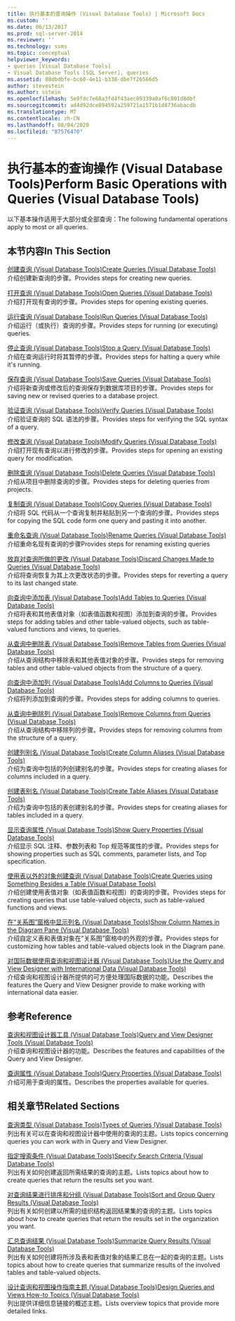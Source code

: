 ```yaml
---
title: 执行基本的查询操作 (Visual Database Tools) | Microsoft Docs
ms.custom: ''
ms.date: 06/13/2017
ms.prod: sql-server-2014
ms.reviewer: ''
ms.technology: ssms
ms.topic: conceptual
helpviewer_keywords:
- queries [Visual Database Tools]
- Visual Database Tools [SQL Server], queries
ms.assetid: 88dbdbfe-bc60-4e11-b338-dbe7f26566d5
author: stevestein
ms.author: sstein
ms.openlocfilehash: 5e9fdc7e68a3fd4f43aec89339a0af6c801d8dbf
ms.sourcegitcommit: ad4d92dce894592a259721a1571b1d8736abacdb
ms.translationtype: MT
ms.contentlocale: zh-CN
ms.lasthandoff: 08/04/2020
ms.locfileid: "87576470"
---
```

# <a name="perform-basic-operations-with-queries-visual-database-tools"></a><span data-ttu-id="93397-102">执行基本的查询操作 (Visual Database Tools)</span><span class="sxs-lookup"><span data-stu-id="93397-102">Perform Basic Operations with Queries (Visual Database Tools)</span></span>
  <span data-ttu-id="93397-103">以下基本操作适用于大部分或全部查询：</span><span class="sxs-lookup"><span data-stu-id="93397-103">The following fundamental operations apply to most or all queries.</span></span>  
  
## <a name="in-this-section"></a><span data-ttu-id="93397-104">本节内容</span><span class="sxs-lookup"><span data-stu-id="93397-104">In This Section</span></span>  
 [<span data-ttu-id="93397-105">创建查询 (Visual Database Tools)</span><span class="sxs-lookup"><span data-stu-id="93397-105">Create Queries &#40;Visual Database Tools&#41;</span></span>](visual-database-tools.md)  
 <span data-ttu-id="93397-106">介绍创建新查询的步骤。</span><span class="sxs-lookup"><span data-stu-id="93397-106">Provides steps for creating new queries.</span></span>  
  
 [<span data-ttu-id="93397-107">打开查询 (Visual Database Tools)</span><span class="sxs-lookup"><span data-stu-id="93397-107">Open Queries &#40;Visual Database Tools&#41;</span></span>](open-queries-visual-database-tools.md)  
 <span data-ttu-id="93397-108">介绍打开现有查询的步骤。</span><span class="sxs-lookup"><span data-stu-id="93397-108">Provides steps for opening existing queries.</span></span>  
  
 [<span data-ttu-id="93397-109">运行查询 (Visual Database Tools)</span><span class="sxs-lookup"><span data-stu-id="93397-109">Run Queries &#40;Visual Database Tools&#41;</span></span>](run-queries-visual-database-tools.md)  
 <span data-ttu-id="93397-110">介绍运行（或执行）查询的步骤。</span><span class="sxs-lookup"><span data-stu-id="93397-110">Provides steps for running (or executing) queries.</span></span>  
  
 [<span data-ttu-id="93397-111">停止查询 (Visual Database Tools)</span><span class="sxs-lookup"><span data-stu-id="93397-111">Stop a Query &#40;Visual Database Tools&#41;</span></span>](stop-a-query-visual-database-tools.md)  
 <span data-ttu-id="93397-112">介绍在查询运行时将其暂停的步骤。</span><span class="sxs-lookup"><span data-stu-id="93397-112">Provides steps for halting a query while it's running.</span></span>  
  
 [<span data-ttu-id="93397-113">保存查询 (Visual Database Tools)</span><span class="sxs-lookup"><span data-stu-id="93397-113">Save Queries &#40;Visual Database Tools&#41;</span></span>](save-queries-visual-database-tools.md)  
 <span data-ttu-id="93397-114">介绍将新查询或修改后的查询保存到数据库项目的步骤。</span><span class="sxs-lookup"><span data-stu-id="93397-114">Provides steps for saving new or revised queries to a database project.</span></span>  
  
 [<span data-ttu-id="93397-115">验证查询 (Visual Database Tools)</span><span class="sxs-lookup"><span data-stu-id="93397-115">Verify Queries &#40;Visual Database Tools&#41;</span></span>](verify-queries-visual-database-tools.md)  
 <span data-ttu-id="93397-116">介绍验证查询的 SQL 语法的步骤。</span><span class="sxs-lookup"><span data-stu-id="93397-116">Provides steps for verifying the SQL syntax of a query.</span></span>  
  
 [<span data-ttu-id="93397-117">修改查询 (Visual Database Tools)</span><span class="sxs-lookup"><span data-stu-id="93397-117">Modify Queries &#40;Visual Database Tools&#41;</span></span>](modify-queries-visual-database-tools.md)  
 <span data-ttu-id="93397-118">介绍打开现有查询以进行修改的步骤。</span><span class="sxs-lookup"><span data-stu-id="93397-118">Provides steps for opening an existing query for modification.</span></span>  
  
 [<span data-ttu-id="93397-119">删除查询 (Visual Database Tools)</span><span class="sxs-lookup"><span data-stu-id="93397-119">Delete Queries &#40;Visual Database Tools&#41;</span></span>](delete-queries-visual-database-tools.md)  
 <span data-ttu-id="93397-120">介绍从项目中删除查询的步骤。</span><span class="sxs-lookup"><span data-stu-id="93397-120">Provides steps for deleting queries from projects.</span></span>  
  
 [<span data-ttu-id="93397-121">复制查询 (Visual Database Tools)</span><span class="sxs-lookup"><span data-stu-id="93397-121">Copy Queries &#40;Visual Database Tools&#41;</span></span>](copy-queries-visual-database-tools.md)  
 <span data-ttu-id="93397-122">介绍将 SQL 代码从一个查询复制并粘贴到另一个查询的步骤。</span><span class="sxs-lookup"><span data-stu-id="93397-122">Provides steps for copying the SQL code form one query and pasting it into another.</span></span>  
  
 [<span data-ttu-id="93397-123">重命名查询 (Visual Database Tools)</span><span class="sxs-lookup"><span data-stu-id="93397-123">Rename Queries &#40;Visual Database Tools&#41;</span></span>](rename-queries-visual-database-tools.md)  
 <span data-ttu-id="93397-124">介绍重命名现有查询的步骤</span><span class="sxs-lookup"><span data-stu-id="93397-124">Provides steps for renaming existing queries</span></span>  
  
 [<span data-ttu-id="93397-125">放弃对查询所做的更改 (Visual Database Tools)</span><span class="sxs-lookup"><span data-stu-id="93397-125">Discard Changes Made to Queries &#40;Visual Database Tools&#41;</span></span>](discard-changes-made-to-queries-visual-database-tools.md)  
 <span data-ttu-id="93397-126">介绍将查询恢复为其上次更改状态的步骤。</span><span class="sxs-lookup"><span data-stu-id="93397-126">Provides steps for reverting a query to its last changed state.</span></span>  
  
 [<span data-ttu-id="93397-127">向查询中添加表 (Visual Database Tools)</span><span class="sxs-lookup"><span data-stu-id="93397-127">Add Tables to Queries &#40;Visual Database Tools&#41;</span></span>](add-tables-to-queries-visual-database-tools.md)  
 <span data-ttu-id="93397-128">介绍将表和其他表值对象（如表值函数和视图）添加到查询的步骤。</span><span class="sxs-lookup"><span data-stu-id="93397-128">Provides steps for adding tables and other table-valued objects, such as table-valued functions and views, to queries.</span></span>  
  
 [<span data-ttu-id="93397-129">从查询中删除表 (Visual Database Tools)</span><span class="sxs-lookup"><span data-stu-id="93397-129">Remove Tables from Queries &#40;Visual Database Tools&#41;</span></span>](remove-tables-from-queries-visual-database-tools.md)  
 <span data-ttu-id="93397-130">介绍从查询结构中移除表和其他表值对象的步骤。</span><span class="sxs-lookup"><span data-stu-id="93397-130">Provides steps for removing tables and other table-valued objects from the structure of a query.</span></span>  
  
 [<span data-ttu-id="93397-131">向查询中添加列 (Visual Database Tools)</span><span class="sxs-lookup"><span data-stu-id="93397-131">Add Columns to Queries &#40;Visual Database Tools&#41;</span></span>](add-columns-to-queries-visual-database-tools.md)  
 <span data-ttu-id="93397-132">介绍将列添加到查询的步骤。</span><span class="sxs-lookup"><span data-stu-id="93397-132">Provides steps for adding columns to queries.</span></span>  
  
 [<span data-ttu-id="93397-133">从查询中删除列 (Visual Database Tools)</span><span class="sxs-lookup"><span data-stu-id="93397-133">Remove Columns from Queries &#40;Visual Database Tools&#41;</span></span>](remove-columns-from-queries-visual-database-tools.md)  
 <span data-ttu-id="93397-134">介绍从查询结构中移除列的步骤。</span><span class="sxs-lookup"><span data-stu-id="93397-134">Provides steps for removing columns from the structure of a query.</span></span>  
  
 [<span data-ttu-id="93397-135">创建列别名 (Visual Database Tools)</span><span class="sxs-lookup"><span data-stu-id="93397-135">Create Column Aliases &#40;Visual Database Tools&#41;</span></span>](create-column-aliases-visual-database-tools.md)  
 <span data-ttu-id="93397-136">介绍为查询中包括的列创建别名的步骤。</span><span class="sxs-lookup"><span data-stu-id="93397-136">Provides steps for creating aliases for columns included in a query.</span></span>  
  
 [<span data-ttu-id="93397-137">创建表别名 (Visual Database Tools)</span><span class="sxs-lookup"><span data-stu-id="93397-137">Create Table Aliases &#40;Visual Database Tools&#41;</span></span>](create-table-aliases-visual-database-tools.md)  
 <span data-ttu-id="93397-138">介绍为查询中包括的表创建别名的步骤。</span><span class="sxs-lookup"><span data-stu-id="93397-138">Provides steps for creating aliases for tables included in a query.</span></span>  
  
 [<span data-ttu-id="93397-139">显示查询属性 (Visual Database Tools)</span><span class="sxs-lookup"><span data-stu-id="93397-139">Show Query Properties &#40;Visual Database Tools&#41;</span></span>](query-properties-visual-database-tools.md)  
 <span data-ttu-id="93397-140">介绍显示 SQL 注释、参数列表和 Top 规范等属性的步骤。</span><span class="sxs-lookup"><span data-stu-id="93397-140">Provides steps for showing properties such as SQL comments, parameter lists, and Top specification.</span></span>  
  
 [<span data-ttu-id="93397-141">使用表以外的对象创建查询 (Visual Database Tools)</span><span class="sxs-lookup"><span data-stu-id="93397-141">Create Queries using Something Besides a Table &#40;Visual Database Tools&#41;</span></span>](create-queries-using-something-besides-a-table-visual-database-tools.md)  
 <span data-ttu-id="93397-142">介绍创建使用表值对象（如表值函数和视图）的查询的步骤。</span><span class="sxs-lookup"><span data-stu-id="93397-142">Provides steps for creating queries that use table-valued objects, such as table-valued functions and views.</span></span>  
  
 [<span data-ttu-id="93397-143">在“关系图”窗格中显示列名 (Visual Database Tools)</span><span class="sxs-lookup"><span data-stu-id="93397-143">Show Column Names in the Diagram Pane &#40;Visual Database Tools&#41;</span></span>](diagram-pane-visual-database-tools.md)  
 <span data-ttu-id="93397-144">介绍自定义表和表值对象在“关系图”窗格中的外观的步骤。</span><span class="sxs-lookup"><span data-stu-id="93397-144">Provides steps for customizing how tables and table-valued objects look in the Diagram pane.</span></span>  
  
 [<span data-ttu-id="93397-145">对国际数据使用查询和视图设计器 (Visual Database Tools)</span><span class="sxs-lookup"><span data-stu-id="93397-145">Use the Query and View Designer with International Data &#40;Visual Database Tools&#41;</span></span>](use-the-query-and-view-designer-with-international-data-visual-database-tools.md)  
 <span data-ttu-id="93397-146">介绍查询和视图设计器所提供的可方便处理国际数据的功能。</span><span class="sxs-lookup"><span data-stu-id="93397-146">Describes the features the Query and View Designer provide to make working with international data easier.</span></span>  
  
## <a name="reference"></a><span data-ttu-id="93397-147">参考</span><span class="sxs-lookup"><span data-stu-id="93397-147">Reference</span></span>  
 [<span data-ttu-id="93397-148">查询和视图设计器工具 (Visual Database Tools)</span><span class="sxs-lookup"><span data-stu-id="93397-148">Query and View Designer Tools &#40;Visual Database Tools&#41;</span></span>](query-and-view-designer-tools-visual-database-tools.md)  
 <span data-ttu-id="93397-149">介绍查询和视图设计器的功能。</span><span class="sxs-lookup"><span data-stu-id="93397-149">Describes the features and capabilities of the Query and View Designer.</span></span>  
  
 [<span data-ttu-id="93397-150">查询属性 (Visual Database Tools)</span><span class="sxs-lookup"><span data-stu-id="93397-150">Query Properties &#40;Visual Database Tools&#41;</span></span>](query-properties-visual-database-tools.md)  
 <span data-ttu-id="93397-151">介绍可用于查询的属性。</span><span class="sxs-lookup"><span data-stu-id="93397-151">Describes the properties available for queries.</span></span>  
  
## <a name="related-sections"></a><span data-ttu-id="93397-152">相关章节</span><span class="sxs-lookup"><span data-stu-id="93397-152">Related Sections</span></span>  
 [<span data-ttu-id="93397-153">查询类型 (Visual Database Tools)</span><span class="sxs-lookup"><span data-stu-id="93397-153">Types of Queries &#40;Visual Database Tools&#41;</span></span>](types-of-queries-visual-database-tools.md)  
 <span data-ttu-id="93397-154">列出有关可以在查询和视图设计器中使用的查询的主题。</span><span class="sxs-lookup"><span data-stu-id="93397-154">Lists topics concerning queries you can work with in Query and View Designer.</span></span>  
  
 [<span data-ttu-id="93397-155">指定搜索条件 (Visual Database Tools)</span><span class="sxs-lookup"><span data-stu-id="93397-155">Specify Search Criteria &#40;Visual Database Tools&#41;</span></span>](specify-search-criteria-visual-database-tools.md)  
 <span data-ttu-id="93397-156">列出有关如何创建返回所需结果的查询的主题。</span><span class="sxs-lookup"><span data-stu-id="93397-156">Lists topics about how to create queries that return the results set you want.</span></span>  
  
 [<span data-ttu-id="93397-157">对查询结果进行排序和分组 (Visual Database Tools)</span><span class="sxs-lookup"><span data-stu-id="93397-157">Sort and Group Query Results &#40;Visual Database Tools&#41;</span></span>](sort-and-group-query-results-visual-database-tools.md)  
 <span data-ttu-id="93397-158">列出有关如何创建以所需的组织结构返回结果集的查询的主题。</span><span class="sxs-lookup"><span data-stu-id="93397-158">Lists topics about how to create queries that return the results set in the organization you want.</span></span>  
  
 [<span data-ttu-id="93397-159">汇总查询结果 (Visual Database Tools)</span><span class="sxs-lookup"><span data-stu-id="93397-159">Summarize Query Results &#40;Visual Database Tools&#41;</span></span>](summarize-query-results-visual-database-tools.md)  
 <span data-ttu-id="93397-160">列出有关如何创建将所涉及表和表值对象的结果汇总在一起的查询的主题。</span><span class="sxs-lookup"><span data-stu-id="93397-160">Lists topics about how to create queries that summarize results of the involved tables and table-valued objects.</span></span>  
  
 [<span data-ttu-id="93397-161">设计查询和视图操作指南主题 (Visual Database Tools)</span><span class="sxs-lookup"><span data-stu-id="93397-161">Design Queries and Views How-to Topics &#40;Visual Database Tools&#41;</span></span>](design-queries-and-views-how-to-topics-visual-database-tools.md)  
 <span data-ttu-id="93397-162">列出提供详细信息链接的概述主题。</span><span class="sxs-lookup"><span data-stu-id="93397-162">Lists overview topics that provide more detailed links.</span></span>  
  
  
